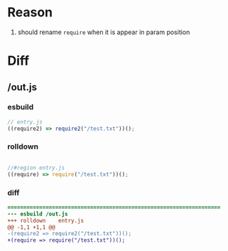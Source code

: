 # Reason
1. should rename `require` when it is appear in param position
# Diff
## /out.js
### esbuild
```js
// entry.js
((require2) => require2("/test.txt"))();
```
### rolldown
```js

//#region entry.js
((require) => require("/test.txt"))();

```
### diff
```diff
===================================================================
--- esbuild	/out.js
+++ rolldown	entry.js
@@ -1,1 +1,1 @@
-(require2 => require2("/test.txt"))();
+(require => require("/test.txt"))();

```